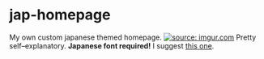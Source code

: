 # jap-homepage
My own custom japanese themed homepage.
<a href="http://imgur.com/uyuR6UP"><img src="http://i.imgur.com/uyuR6UP.png" title="source: imgur.com" /></a>
Pretty self–explanatory. 
<b>Japanese font required!</b>
I suggest <a href="https://github.com/adobe-fonts/source-han-sans/tree/release">this one</a>.
